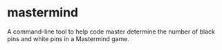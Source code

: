 # mastermind

A command-line tool to help code master determine the number of black pins and white pins in a Mastermind game.

